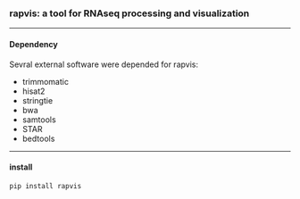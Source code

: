 ### rapvis: a tool for RNAseq processing and visualization 

***
#### Dependency 
Sevral external software were depended for rapvis:

  + trimmomatic 
  + hisat2 
  + stringtie
  + bwa
  + samtools
  + STAR
  + bedtools

***
#### install

```python
pip install rapvis
```




